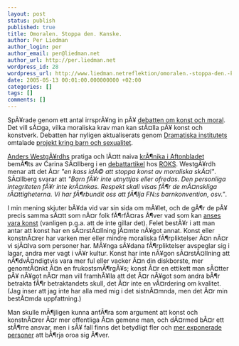 ```yaml
---
layout: post
status: publish
published: true
title: Omoralen. Stoppa den. Kanske.
author: Per Liedman
author_login: per
author_email: per@liedman.net
author_url: http://per.liedman.net
wordpress_id: 28
wordpress_url: http://www.liedman.netreflektion/omoralen.-stoppa-den.-kanske./
date: 2005-05-13 00:01:00.000000000 +02:00
categories: []
tags: []
comments: []
---
```

SpÃ¥rade genom ett antal irrsprÃ¥ng in pÃ¥ <a href="http://www.fotosidan.se/forum/showthread.php?s=&threadid=20527">debatten om konst och moral</a>. Det vill sÃ¤ga, vilka moraliska krav man kan stÃ¤lla pÃ¥ konst och konstverk. Debatten har nyligen aktualiserats genom <a href="http://www.draminst.se/">Dramatiska institutets</a> omtalade <a href="http://www.draminst.se/start/senastenytt/1635.html?view=0">projekt kring barn och sexualitet</a>.

<a href="http://www.aftonbladet.se/vss/nyheter/avd/0,4050,1044_0,00.html">Anders WestgÃ¥rdhs</a> pratiga och lÃ¤tt naiva <a href="http://www.aftonbladet.se/vss/nyheter/story/0,2789,600299,00.html">krÃ¶nika i Aftonbladet</a> bemÃ¶ts av Carina SÃ¤llberg i en <a href="http://www.roks.se/debatt/2005/0502_di.html">debattartikel</a> hos <a href="http://www.roks.se/">ROKS</a>. WestgÃ¥rdh menar att det Ã¤r <i>"en kass idÃ© att stoppa konst av moraliska skÃ¤l"</i>. SÃ¤llberg svarar att <i>"Barn fÃ¥r inte utnyttjas eller ofredas. Den personliga integriteten fÃ¥r inte krÃ¤nkas. Respekt skall visas fÃ¶r de mÃ¤nskliga rÃ¤ttigheterna. Vi har fÃ¶rbundit oss att fÃ¶lja FN:s barnkonvention, osv."</i>.

I min mening skjuter bÃ¥da vid var sin sida om mÃ¥let, och de gÃ¶r de pÃ¥ precis samma sÃ¤tt som nÃ¤r folk fÃ¶rfÃ¤ras Ã¶ver vad som kan <a href="http://www.fotosidan.se/forum/showthread.php?s=&threadid=15809">anses vara konst</a> (vanligen p.g.a. att de inte gillar det). Felet bestÃ¥r i att man antar att konst har en sÃ¤rstÃ¤llning jÃ¤mte nÃ¥got annat. Konst eller konstnÃ¤rer har varken mer eller mindre moraliska fÃ¶rpliktelser Ã¤n nÃ¤r vi sjÃ¤lva som personer har. MÃ¥nga sÃ¥dana fÃ¶rpliktelser avspeglar sig i lagar, andra mer vagt i vÃ¥r kultur. Konst har inte nÃ¥gon sÃ¤rstÃ¤llning att nÃ¶dvÃ¤ndigtvis vara mer ful eller vacker Ã¤n din diskborste, mer genomtÃ¤nkt Ã¤n en frukostsmÃ¶rgÃ¥s; konst Ã¤r en ettikett man sÃ¤tter pÃ¥ nÃ¥got nÃ¤r man vill framhÃ¥lla att det Ã¤r nÃ¥got som andra bÃ¶r betrakta fÃ¶r betraktandets skull, det Ã¤r inte en vÃ¤rdering om kvalitet. (Jag inser att jag inte har alla med mig i det sistnÃ¤mnda, men det Ã¤r min bestÃ¤mda uppfattning.)

Man skulle mÃ¶jligen kunna anfÃ¶ra som argument att konst och konstnÃ¤rer Ã¤r mer offentliga Ã¤n gemene man, och dÃ¤rmed bÃ¤r ett stÃ¶rre ansvar, men i sÃ¥ fall finns det betydligt fler och <a href="http://www.aftonbladet.se/ettor/webb/2372_normal.html">mer exponerade personer</a> att bÃ¶rja oroa sig Ã¶ver.
